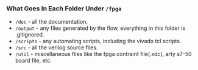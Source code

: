 ### What Goes In Each Folder Under `/fpga`
- `/doc` - all the documentation.
- `/output` - any files generated by the flow, everything in this folder is .gitignored.
- `/scripts` - any automating scripts, including the vivado tcl scripts.
- `/src` - all the verilog source files.
- `/util` - miscellaneous files like the fpga contraint file(.xdc), arty s7-50 board file, etc.